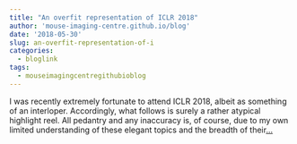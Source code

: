 ```yaml
---
title: "An overfit representation of ICLR 2018"
author: 'mouse-imaging-centre.github.io/blog'
date: '2018-05-30'
slug: an-overfit-representation-of-i
categories:
  - bloglink
tags:
  - mouseimagingcentregithubioblog
---
```


I was recently extremely fortunate to attend ICLR 2018, albeit as something of an interloper. Accordingly, what follows is surely a rather atypical highlight reel. All pedantry and any inaccuracy is, of course, due to my own limited understanding of these elegant topics and the breadth of their[... <i class="fas fa-external-link-alt"></i>](https://mouse-imaging-centre.github.io/blog/blog/post/2018-05-30_iclr_redux/)

